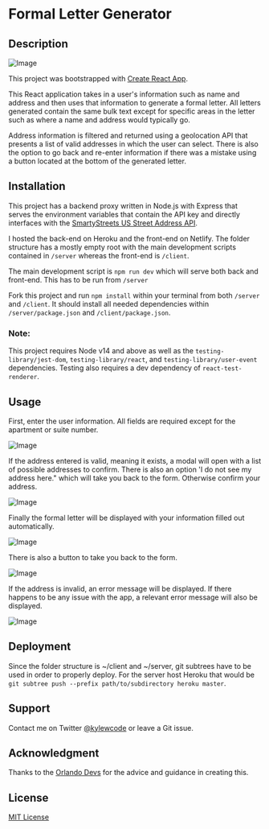 # Formal Letter Generator

## Description

![Image](client/src/img/form-ui-900w.jpeg)

This project was bootstrapped with [Create React App](https://github.com/facebook/create-react-app).

This React application takes in a user's information such as name and address and then uses that information to generate a formal letter. All letters generated contain the same bulk text except for specific areas in the letter such as where a name and address would typically go.

Address information is filtered and returned using a geolocation API that presents a list of valid addresses in which the user can select. There is also the option to go back and re-enter information if there was a mistake using a button located at the bottom of the generated letter.

## Installation

This project has a backend proxy written in Node.js with Express that serves the environment variables that contain the API key and directly interfaces with the [SmartyStreets US Street Address API](https://smartystreets.com/docs/cloud/us-street-api).

I hosted the back-end on Heroku and the front-end on Netlify. The folder structure has a mostly empty root with the main development scripts contained in `/server` whereas the front-end is `/client`.

The main development script is `npm run dev` which will serve both back and front-end. This has to be run from `/server`

Fork this project and run `npm install` within your terminal from both `/server` and `/client`. It should install all needed dependencies within `/server/package.json` and `/client/package.json`.

### Note:

This project requires Node v14 and above as well as the `testing-library/jest-dom`, `testing-library/react`, and `testing-library/user-event` dependencies. Testing also requires a dev dependency of `react-test-renderer`.

## Usage

First, enter the user information. All fields are required except for the apartment or suite number.

![Image](client/src/img/form-filled-in-700w.jpeg)

If the address entered is valid, meaning it exists, a modal will open with a list of possible addresses to confirm. There is also an option 'I do not see my address here." which will take you back to the form. Otherwise confirm your address.

![Image](client/src/img/modal-address-select-500w.jpeg)

Finally the formal letter will be displayed with your information filled out automatically.

![Image](client/src/img/letter-displayed-700w.jpeg)

There is also a button to take you back to the form.

![Image](client/src/img/go-back-button-300w.jpeg)

If the address is invalid, an error message will be displayed. If there happens to be any issue with the app, a relevant error message will also be displayed.

![Image](client/src/img/invalid-address-error-600w.jpeg)

## Deployment

Since the folder structure is ~/client and ~/server, git subtrees have to be used in order to properly deploy. For the server host Heroku that would be `git subtree push --prefix path/to/subdirectory heroku master`.

## Support

Contact me on Twitter [@kylewcode](https://twitter.com/kylewcode) or leave a Git issue.

## Acknowledgment

Thanks to the [Orlando Devs](https://orlandodevs.com/) for the advice and guidance in creating this.

## License

[MIT License](https://choosealicense.com/licenses/mit/#)
